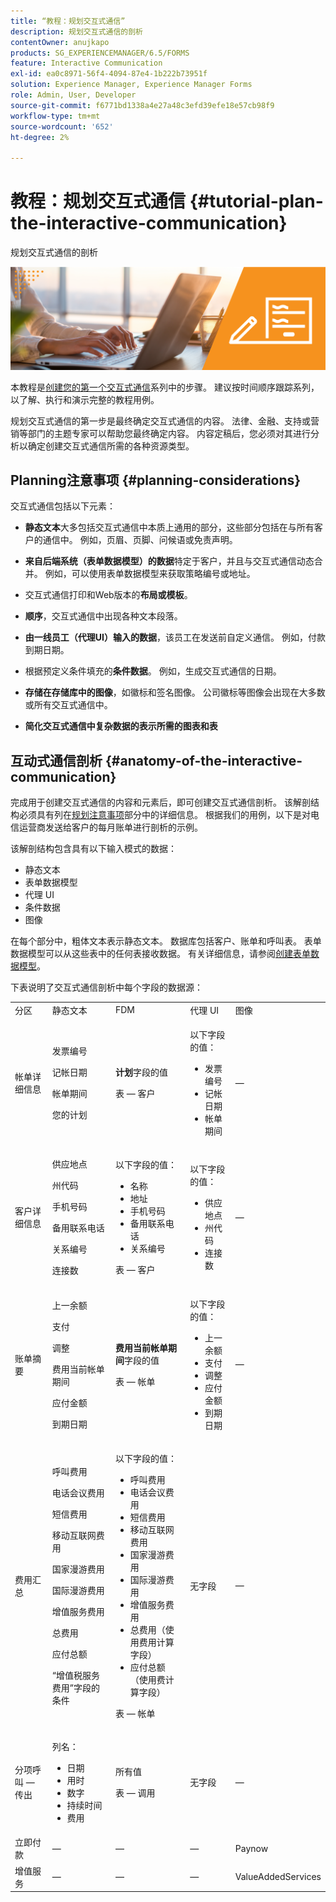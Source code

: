 ```yaml
---
title: “教程：规划交互式通信”
description: 规划交互式通信的剖析
contentOwner: anujkapo
products: SG_EXPERIENCEMANAGER/6.5/FORMS
feature: Interactive Communication
exl-id: ea0c8971-56f4-4094-87e4-1b222b73951f
solution: Experience Manager, Experience Manager Forms
role: Admin, User, Developer
source-git-commit: f6771bd1338a4e27a48c3efd39efe18e57cb98f9
workflow-type: tm+mt
source-wordcount: '652'
ht-degree: 2%

---
```


# 教程：规划交互式通信 {#tutorial-plan-the-interactive-communication}

规划交互式通信的剖析

![02-create-adaptive-form-main-image](assets/02-create-adaptive-form-main-image.png)

本教程是[创建您的第一个交互式通信](/help/forms/using/create-your-first-interactive-communication.md)系列中的步骤。 建议按时间顺序跟踪系列，以了解、执行和演示完整的教程用例。

规划交互式通信的第一步是最终确定交互式通信的内容。 法律、金融、支持或营销等部门的主题专家可以帮助您最终确定内容。 内容定稿后，您必须对其进行分析以确定创建交互式通信所需的各种资源类型。

## Planning注意事项 {#planning-considerations}

交互式通信包括以下元素：

* **静态文本**&#x200B;大多包括交互式通信中本质上通用的部分，这些部分包括在与所有客户的通信中。 例如，页眉、页脚、问候语或免责声明。
* **来自后端系统（表单数据模型）的数据**&#x200B;特定于客户，并且与交互式通信动态合并。 例如，可以使用表单数据模型来获取策略编号或地址。
* 交互式通信打印和Web版本的&#x200B;**布局或模板**。
* **顺序**，交互式通信中出现各种文本段落。
* **由一线员工（代理UI）输入的数据**，该员工在发送前自定义通信。 例如，付款到期日期。

* 根据预定义条件填充的&#x200B;**条件数据**。 例如，生成交互式通信的日期。
* **存储在存储库中的图像**，如徽标和签名图像。 公司徽标等图像会出现在大多数或所有交互式通信中。
* **简化交互式通信中复杂数据的表示所需的图表和表**

## 互动式通信剖析 {#anatomy-of-the-interactive-communication}

完成用于创建交互式通信的内容和元素后，即可创建交互式通信剖析。 该解剖结构必须具有列在[规划注意事项](/help/forms/using/planning-interactive-communications.md#planning-considerations)部分中的详细信息。 根据我们的用例，以下是对电信运营商发送给客户的每月账单进行剖析的示例。

该解剖结构包含具有以下输入模式的数据：

* 静态文本
* 表单数据模型
* 代理 UI
* 条件数据
* 图像

在每个部分中，粗体文本表示静态文本。 数据库包括客户、账单和呼叫表。 表单数据模型可以从这些表中的任何表接收数据。 有关详细信息，请参阅[创建表单数据模型](/help/forms/using/create-form-data-model0.md)。

下表说明了交互式通信剖析中每个字段的数据源：

<table>
 <tbody>
  <tr>
   <td>分区</td>
   <td>静态文本</td>
   <td>FDM </td>
   <td>代理 UI</td>
   <td>图像</td>
  </tr>
  <tr>
   <td>帐单详细信息</td>
   <td><p>发票编号</p> <p>记帐日期</p> <p>帐单期间</p> <p>您的计划</p> </td>
   <td><p><strong>计划</strong>字段的值</p> <p>表 — 客户</p> </td>
   <td><p>以下字段的值：</p>
    <ul>
     <li>发票编号</li>
     <li>记帐日期</li>
     <li>帐单期间</li>
    </ul> <p> </p> </td>
   <td>—</td>
  </tr>
  <tr>
   <td>客户详细信息</td>
   <td><p>供应地点</p> <p>州代码</p> <p>手机号码</p> <p>备用联系电话</p> <p>关系编号</p> <p>连接数</p> </td>
   <td><p>以下字段的值：</p>
    <ul>
     <li>名称</li>
     <li>地址</li>
     <li>手机号码</li>
     <li>备用联系电话</li>
     <li>关系编号</li>
    </ul> <p>表 — 客户</p> </td>
   <td><p>以下字段的值：</p>
    <ul>
     <li>供应地点</li>
     <li>州代码</li>
     <li>连接数</li>
    </ul> </td>
   <td>—</td>
  </tr>
  <tr>
   <td>账单摘要</td>
   <td><p>上一余额</p> <p>支付</p> <p>调整</p> <p>费用当前帐单期间</p> <p>应付金额</p> <p>到期日期</p> </td>
   <td><p><strong>费用当前帐单期间</strong>字段的值</p> <p>表 — 帐单</p> </td>
   <td><p>以下字段的值：</p>
    <ul>
     <li>上一余额</li>
     <li>支付</li>
     <li>调整</li>
     <li>应付金额</li>
     <li>到期日期</li>
    </ul> </td>
   <td>—</td>
  </tr>
  <tr>
   <td>费用汇总</td>
   <td><p>呼叫费用</p> <p>电话会议费用</p> <p>短信费用 </p> <p>移动互联网费用</p> <p>国家漫游费用</p> <p>国际漫游费用</p> <p>增值服务费用</p> <p>总费用</p> <p>应付总额</p> <p>“增值税服务费用”字段的条件</p> </td>
   <td><p>以下字段的值：</p>
    <ul>
     <li>呼叫费用</li>
     <li>电话会议费用</li>
     <li>短信费用 </li>
     <li>移动互联网费用</li>
     <li>国家漫游费用</li>
     <li>国际漫游费用</li>
     <li>增值服务费用</li>
     <li>总费用（使用费用计算字段）</li>
     <li>应付总额（使用费计算字段）</li>
    </ul> <p>表 — 帐单</p> </td>
   <td>无字段</td>
   <td>—</td>
  </tr>
  <tr>
   <td>分项呼叫 — 传出</td>
   <td><p>列名：</p>
    <ul>
     <li>日期</li>
     <li>用时</li>
     <li>数字</li>
     <li>持续时间</li>
     <li>费用</li>
    </ul> </td>
   <td><p>所有值</p> <p>表 — 调用</p> </td>
   <td>无字段</td>
   <td>—</td>
  </tr>
  <tr>
   <td>立即付款</td>
   <td>—</td>
   <td>—</td>
   <td>—</td>
   <td>Paynow</td>
  </tr>
  <tr>
   <td>增值服务</td>
   <td>—</td>
   <td>—</td>
   <td>—</td>
   <td>ValueAddedServices</td>
  </tr>
 </tbody>
</table>
